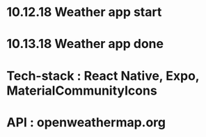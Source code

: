 # 10.12.18 Weather app start
# 10.13.18 Weather app done
# Tech-stack : React Native, Expo, MaterialCommunityIcons
# API : openweathermap.org 
